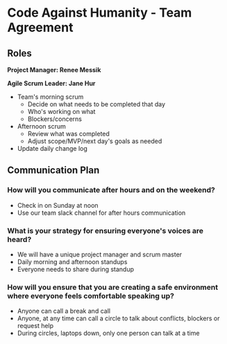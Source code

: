 # Code Against Humanity - Team Agreement

## Roles

**Project Manager: Renee Messik**

**Agile Scrum Leader: Jane Hur**

* Team's morning scrum
  * Decide on what needs to be completed that day
  * Who's working on what
  * Blockers/concerns
* Afternoon scrum
  * Review what was completed
  * Adjust scope/MVP/next day's goals as needed
* Update daily change log

## Communication Plan
### How will you communicate after hours and on the weekend?

- Check in on Sunday at noon
- Use our team slack channel for after hours communication

### What is your strategy for ensuring everyone's voices are heard?

- We will have a unique project manager and scrum master
- Daily morning and afternoon standups 
- Everyone needs to share during standup

### How will you ensure that you are creating a safe environment where everyone feels comfortable speaking up?
- Anyone can call a break and call 
- Anyone, at any time can call a circle to talk about conflicts, blockers or request help
- During circles, laptops down, only one person can talk at a time

